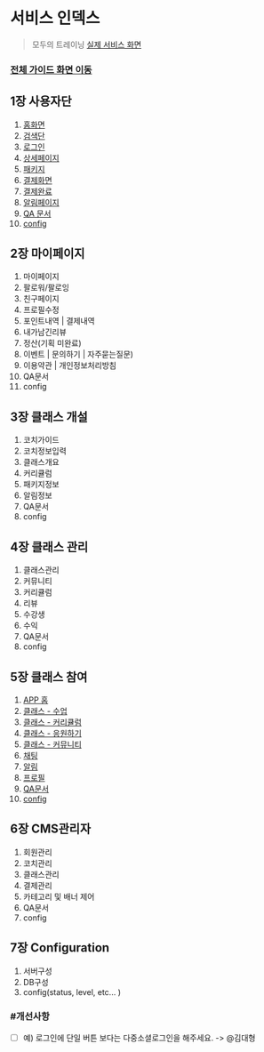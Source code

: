 # 서비스 인덱스

> 모두의 트레이닝 [실제 서비스 화면](https://www.modooclass.net/)
>



### [전체 가이드 화면 이동](../README.md)



## 1장 사용자단

1. [홈화면](ch1_home/)
2. [검색단](ch1_home/search/)
3. [로그인](ch1_home/login)
4. [상세페이지](ch1_home/detail)
5. [패키지](ch1_home/package)
6. [결제화면](ch1_home/pay)
7. [결제완료](ch1_home/confirm/)
8. [알림페이지](ch1_home/alram/)
9. [QA 문서](ch1_home/upgrade/)
10. [config](ch1_home/config)



## 2장 마이페이지

1. 마이페이지
2. 팔로워/팔로잉
3. 친구페이지
4. 프로필수정
5. 포인트내역 | 결제내역
6. 내가남긴리뷰
7. 정산(기획 미완료)
8. 이벤트 | 문의하기 | 자주묻는질문)
9. 이용약관 | 개인정보처리방침
10. QA문서
11. config



## 3장 클래스 개설

1. 코치가이드
2. 코치정보입력
3. 클래스개요
4. 커리큘럼
5. 패키지정보
6. 알림정보
7. QA문서
8. config



## 4장 클래스 관리

1. 클래스관리
2. 커뮤니티
3. 커리큘럼
4. 리뷰
5. 수강생
6. 수익
7. QA문서
8. config



## 5장 클래스 참여

1. [APP 홈](ch5_join_class/)
2. [클래스 - 수업](ch5_join_class/class/)
3. [클래스 - 커리큘럼](ch5_join_class/curriculum/)
4. [클래스 - 응원하기](ch5_join_class/cheer/)
5. [클래스 - 커뮤니티](ch5_join_class/community/)
6. [채팅](ch5_join_class/chat/)
7. [알림](ch5_join_class/alarm/)
8. [프로필](ch5_join_class/profile/)
9. [QA문서](ch5_join_class/)
10. [config](ch5_join_class/)



## 6장  CMS관리자

1. 회원관리
2. 코치관리
3. 클래스관리
4. 결제관리
5. 카테고리 및 배너 제어
6. QA문서
7. config



## 7장 Configuration

1. 서버구성
2. DB구성
3. config(status, level, etc... )





### #개선사항

- [ ] 예) 로그인에 단일 버튼 보다는 다중소셜로그인을 해주세요. -> @김대형
